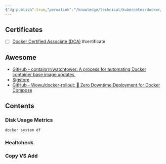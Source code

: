 ```yaml
---
{"dg-publish":true,"permalink":"/knowledge/technical/kubernetes/docker/","dgPassFrontmatter":true}
---
```


## Certificates
- [ ] [Docker Certified Associate (DCA)](https://training.mirantis.com/certification/dca-certification-exam/) #certificate
## Awesome
- [GitHub - containrrr/watchtower: A process for automating Docker container base image updates.](https://github.com/containrrr/watchtower)
- [Sigstore](https://www.sigstore.dev/)
- [GitHub - Wowu/docker-rollout: 🚀 Zero Downtime Deployment for Docker Compose](https://github.com/Wowu/docker-rollout)
## Contents
### Disk Usage Metrics
```
docker system df
```
### Healtcheck

### Copy VS Add